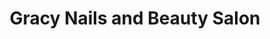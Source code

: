 ---
title: "Gracy Nails and Beauty Salon"
url: /charlottetown/gracy-nails-and-beauty-salon/
shop: Kosmetik
---
